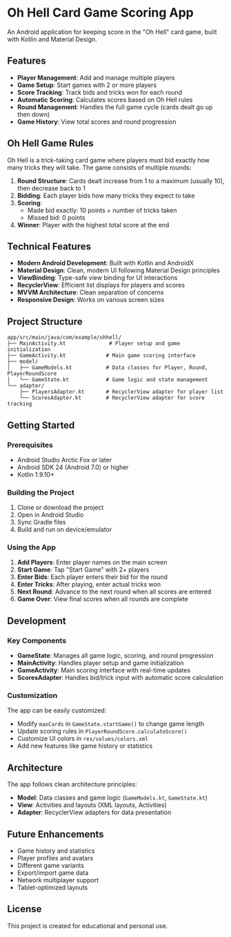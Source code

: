 # Oh Hell Card Game Scoring App

An Android application for keeping score in the "Oh Hell" card game, built with Kotlin and Material Design.

## Features

- **Player Management**: Add and manage multiple players
- **Game Setup**: Start games with 2 or more players
- **Score Tracking**: Track bids and tricks won for each round
- **Automatic Scoring**: Calculates scores based on Oh Hell rules
- **Round Management**: Handles the full game cycle (cards dealt go up then down)
- **Game History**: View total scores and round progression

## Oh Hell Game Rules

Oh Hell is a trick-taking card game where players must bid exactly how many tricks they will take. The game consists of multiple rounds:

1. **Round Structure**: Cards dealt increase from 1 to a maximum (usually 10), then decrease back to 1
2. **Bidding**: Each player bids how many tricks they expect to take
3. **Scoring**: 
   - Made bid exactly: 10 points + number of tricks taken
   - Missed bid: 0 points
4. **Winner**: Player with the highest total score at the end

## Technical Features

- **Modern Android Development**: Built with Kotlin and AndroidX
- **Material Design**: Clean, modern UI following Material Design principles  
- **ViewBinding**: Type-safe view binding for UI interactions
- **RecyclerView**: Efficient list displays for players and scores
- **MVVM Architecture**: Clean separation of concerns
- **Responsive Design**: Works on various screen sizes

## Project Structure

```
app/src/main/java/com/example/ohhell/
├── MainActivity.kt              # Player setup and game initialization
├── GameActivity.kt             # Main game scoring interface
├── model/
│   ├── GameModels.kt           # Data classes for Player, Round, PlayerRoundScore
│   └── GameState.kt            # Game logic and state management
└── adapter/
    ├── PlayersAdapter.kt       # RecyclerView adapter for player list
    └── ScoresAdapter.kt        # RecyclerView adapter for score tracking
```

## Getting Started

### Prerequisites

- Android Studio Arctic Fox or later
- Android SDK 24 (Android 7.0) or higher
- Kotlin 1.9.10+

### Building the Project

1. Clone or download the project
2. Open in Android Studio
3. Sync Gradle files
4. Build and run on device/emulator

### Using the App

1. **Add Players**: Enter player names on the main screen
2. **Start Game**: Tap "Start Game" with 2+ players
3. **Enter Bids**: Each player enters their bid for the round
4. **Enter Tricks**: After playing, enter actual tricks won
5. **Next Round**: Advance to the next round when all scores are entered
6. **Game Over**: View final scores when all rounds are complete

## Development

### Key Components

- **GameState**: Manages all game logic, scoring, and round progression
- **MainActivity**: Handles player setup and game initialization
- **GameActivity**: Main scoring interface with real-time updates
- **ScoresAdapter**: Handles bid/trick input with automatic score calculation

### Customization

The app can be easily customized:
- Modify `maxCards` in `GameState.startGame()` to change game length
- Update scoring rules in `PlayerRoundScore.calculateScore()`
- Customize UI colors in `res/values/colors.xml`
- Add new features like game history or statistics

## Architecture

The app follows clean architecture principles:
- **Model**: Data classes and game logic (`GameModels.kt`, `GameState.kt`)
- **View**: Activities and layouts (XML layouts, Activities)
- **Adapter**: RecyclerView adapters for data presentation

## Future Enhancements

- Game history and statistics
- Player profiles and avatars
- Different game variants
- Export/import game data
- Network multiplayer support
- Tablet-optimized layouts

## License

This project is created for educational and personal use.